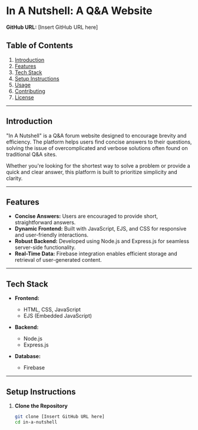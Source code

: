# In A Nutshell: A Q&A Website  
**GitHub URL:** [Insert GitHub URL here]  

## Table of Contents  
1. [Introduction](#introduction)  
2. [Features](#features)  
3. [Tech Stack](#tech-stack)  
4. [Setup Instructions](#setup-instructions)  
5. [Usage](#usage)  
6. [Contributing](#contributing)  
7. [License](#license)  

---

## Introduction  
"In A Nutshell" is a Q&A forum website designed to encourage brevity and efficiency. The platform helps users find concise answers to their questions, solving the issue of overcomplicated and verbose solutions often found on traditional Q&A sites.  

Whether you're looking for the shortest way to solve a problem or provide a quick and clear answer, this platform is built to prioritize simplicity and clarity.  

---

## Features  
- **Concise Answers:** Users are encouraged to provide short, straightforward answers.  
- **Dynamic Frontend:** Built with JavaScript, EJS, and CSS for responsive and user-friendly interactions.  
- **Robust Backend:** Developed using Node.js and Express.js for seamless server-side functionality.  
- **Real-Time Data:** Firebase integration enables efficient storage and retrieval of user-generated content.  

---

## Tech Stack  
- **Frontend:**  
  - HTML, CSS, JavaScript  
  - EJS (Embedded JavaScript)  

- **Backend:**  
  - Node.js  
  - Express.js  

- **Database:**  
  - Firebase  

---

## Setup Instructions  

1. **Clone the Repository**  
   ```bash  
   git clone [Insert GitHub URL here]  
   cd in-a-nutshell  
